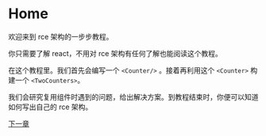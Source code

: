 # Home

欢迎来到 rce 架构的一步步教程。

你只需要了解 react，不用对 rce 架构有任何了解也能阅读这个教程。

在这个教程里。我们首先会编写一个 `<Counter/>` 。接着再利用这个 `<Counter>` 构建一个 `<TwoCounters>`。

我们会研究复用组件时遇到的问题，给出解决方案。到教程结束时，你便可以知道如何写出自己的 rce 架构。

[下一章](https://github.com/blackChef/rce/blob/chinese-doc/tutorial/02.md)
